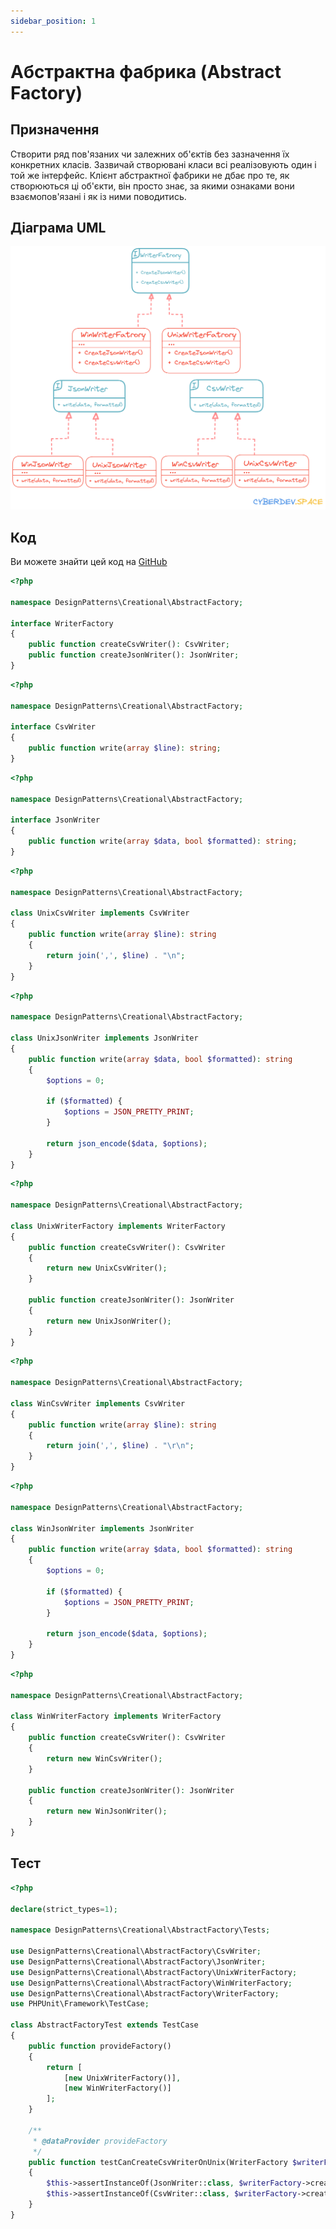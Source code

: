 ```yaml
---
sidebar_position: 1
---
```


# Абстрактна фабрика (Abstract Factory)

## Призначення

Створити ряд пов'язаних чи залежних об'єктів без зазначення їх конкретних класів. Зазвичай створювані класи всі реалізовують один і той же інтерфейс. Клієнт абстрактної фабрики не дбає про те, як створюються ці об'єкти, він просто знає, за якими ознаками вони взаємопов'язані і як із ними поводитись.

## Діаграма UML

![Abstract Factory UML](./images/abstract_factory.png)

## Код

Ви можете знайти цей код на [GitHub](https://github.com/PetroOstapuk/DesignPatternsPHP/tree/main/Creational/AbstractFactory)

```php title="WriterFactory.php"
<?php

namespace DesignPatterns\Creational\AbstractFactory;

interface WriterFactory
{
    public function createCsvWriter(): CsvWriter;
    public function createJsonWriter(): JsonWriter;
}
```

```php title="CsvWriter.php"
<?php

namespace DesignPatterns\Creational\AbstractFactory;

interface CsvWriter
{
    public function write(array $line): string;
}
```


```php title="JsonWriter.php"
<?php

namespace DesignPatterns\Creational\AbstractFactory;

interface JsonWriter
{
    public function write(array $data, bool $formatted): string;
}
```

```php title="UnixCsvWriter.php"
<?php

namespace DesignPatterns\Creational\AbstractFactory;

class UnixCsvWriter implements CsvWriter
{
    public function write(array $line): string
    {
        return join(',', $line) . "\n";
    }
}
```

```php title="UnixJsonWriter.php"
<?php

namespace DesignPatterns\Creational\AbstractFactory;

class UnixJsonWriter implements JsonWriter
{
    public function write(array $data, bool $formatted): string
    {
        $options = 0;

        if ($formatted) {
            $options = JSON_PRETTY_PRINT;
        }

        return json_encode($data, $options);
    }
}
```

```php title="UnixWriterFactory.php"
<?php

namespace DesignPatterns\Creational\AbstractFactory;

class UnixWriterFactory implements WriterFactory
{
    public function createCsvWriter(): CsvWriter
    {
        return new UnixCsvWriter();
    }

    public function createJsonWriter(): JsonWriter
    {
        return new UnixJsonWriter();
    }
}
```

```php title="WinCsvWriter.php"
<?php

namespace DesignPatterns\Creational\AbstractFactory;

class WinCsvWriter implements CsvWriter
{
    public function write(array $line): string
    {
        return join(',', $line) . "\r\n";
    }
}
```

```php title="WinJsonWriter.php"
<?php

namespace DesignPatterns\Creational\AbstractFactory;

class WinJsonWriter implements JsonWriter
{
    public function write(array $data, bool $formatted): string
    {
        $options = 0;

        if ($formatted) {
            $options = JSON_PRETTY_PRINT;
        }

        return json_encode($data, $options);
    }
}
```

```php title="WinWriterFactory.php"
<?php

namespace DesignPatterns\Creational\AbstractFactory;

class WinWriterFactory implements WriterFactory
{
    public function createCsvWriter(): CsvWriter
    {
        return new WinCsvWriter();
    }

    public function createJsonWriter(): JsonWriter
    {
        return new WinJsonWriter();
    }
}
```

## Тест

```php title="Tests/AbstractFactoryTest.php"
<?php

declare(strict_types=1);

namespace DesignPatterns\Creational\AbstractFactory\Tests;

use DesignPatterns\Creational\AbstractFactory\CsvWriter;
use DesignPatterns\Creational\AbstractFactory\JsonWriter;
use DesignPatterns\Creational\AbstractFactory\UnixWriterFactory;
use DesignPatterns\Creational\AbstractFactory\WinWriterFactory;
use DesignPatterns\Creational\AbstractFactory\WriterFactory;
use PHPUnit\Framework\TestCase;

class AbstractFactoryTest extends TestCase
{
    public function provideFactory()
    {
        return [
            [new UnixWriterFactory()],
            [new WinWriterFactory()]
        ];
    }

    /**
     * @dataProvider provideFactory
     */
    public function testCanCreateCsvWriterOnUnix(WriterFactory $writerFactory)
    {
        $this->assertInstanceOf(JsonWriter::class, $writerFactory->createJsonWriter());
        $this->assertInstanceOf(CsvWriter::class, $writerFactory->createCsvWriter());
    }
}
```